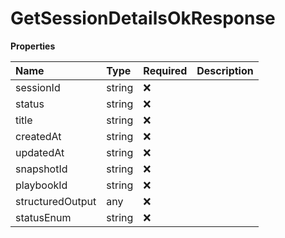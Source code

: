 # GetSessionDetailsOkResponse

**Properties**

| Name             | Type   | Required | Description |
| :--------------- | :----- | :------- | :---------- |
| sessionId        | string | ❌       |             |
| status           | string | ❌       |             |
| title            | string | ❌       |             |
| createdAt        | string | ❌       |             |
| updatedAt        | string | ❌       |             |
| snapshotId       | string | ❌       |             |
| playbookId       | string | ❌       |             |
| structuredOutput | any    | ❌       |             |
| statusEnum       | string | ❌       |             |
